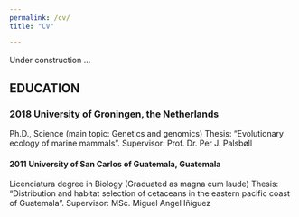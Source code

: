 ```yaml
---
permalink: /cv/
title: "CV"

---
```


Under construction ...

## EDUCATION

### 2018	University of Groningen, the Netherlands
Ph.D., Science (main topic: Genetics and genomics)
Thesis: “Evolutionary ecology of marine mammals”. Supervisor: Prof. Dr. Per J. Palsbøll 

#### 2011	University of San Carlos of Guatemala, Guatemala
Licenciatura degree in Biology (Graduated as magna cum laude)
Thesis: “Distribution and habitat selection of cetaceans in the eastern pacific coast of Guatemala”. Supervisor: MSc. Miguel Angel Iñíguez
